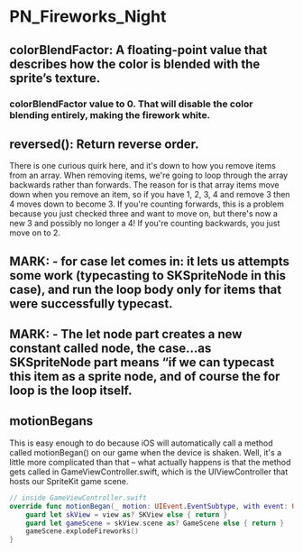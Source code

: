 # PN_Fireworks_Night

## colorBlendFactor: A floating-point value that describes how the color is blended with the sprite’s texture.
### colorBlendFactor value to 0. That will disable the color blending entirely, making the firework white.

## reversed(): Return reverse order.
There is one curious quirk here, and it's down to how you remove items from an array. 
When removing items, we're going to loop through the array backwards rather than forwards. 
The reason for is that array items move down when you remove an item, so if you have 1, 2, 3, 4 and remove 3 then 4 moves down to become 3. 
If you're counting forwards, this is a problem because you just checked three and want to move on, but there's now a new 3 and possibly no longer a 4! 
If you're counting backwards, you just move on to 2.

## MARK: - for case let comes in: it lets us attempts some work (typecasting to SKSpriteNode in this case), and run the loop body only for items that were successfully typecast.
## MARK: - The let node part creates a new constant called node, the case…as SKSpriteNode part means “if we can typecast this item as a sprite node, and of course the for loop is the loop itself.

## motionBegans
This is easy enough to do because iOS will automatically call a method called motionBegan() on our game when the device is shaken. Well, it's a little more complicated than that – what actually happens is that the method gets called in GameViewController.swift, which is the UIViewController that hosts our SpriteKit game scene.
```swift
// inside GameViewController.swift
override func motionBegan(_ motion: UIEvent.EventSubtype, with event: UIEvent?) {
    guard let skView = view as? SKView else { return }
    guard let gameScene = skView.scene as? GameScene else { return }
    gameScene.explodeFireworks()
}
```
